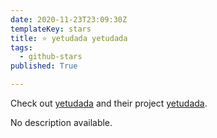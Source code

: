```yaml
---
date: 2020-11-23T23:09:30Z
templateKey: stars
title: ⭐ yetudada yetudada
tags:
  - github-stars
published: True

---
```


Check out [yetudada](https://github.com/yetudada) and their project [yetudada](https://github.com/yetudada/yetudada).

No description available.
